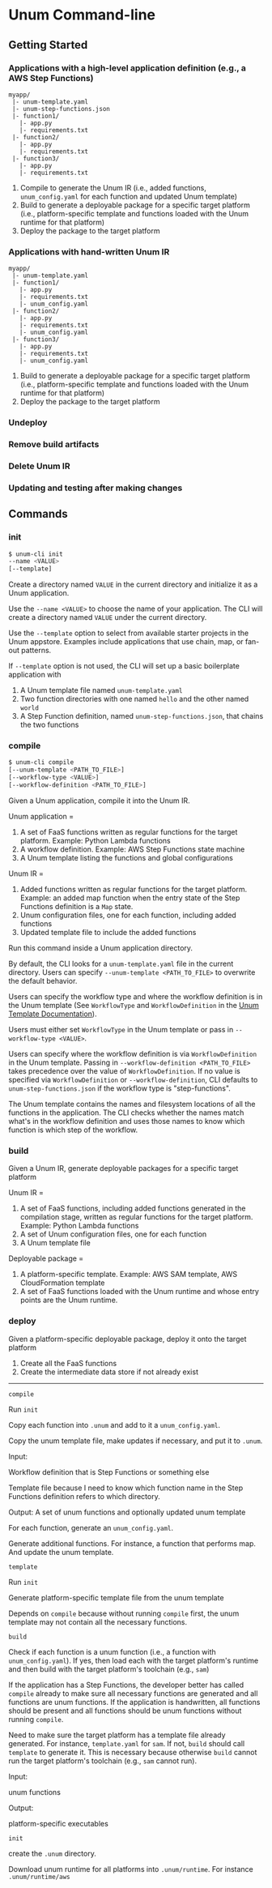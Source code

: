 # Unum Command-line

## Getting Started

### Applications with a high-level application definition (e.g., a AWS Step Functions)

```text
myapp/
 |- unum-template.yaml
 |- unum-step-functions.json
 |- function1/
   |- app.py
   |- requirements.txt
 |- function2/
   |- app.py
   |- requirements.txt
 |- function3/
   |- app.py
   |- requirements.txt
```

1. Compile to generate the Unum IR (i.e., added functions,
   `unum_config.yaml` for each function and updated Unum template)
2. Build to generate a deployable package for a specific target platform
   (i.e., platform-specific template and functions loaded with the Unum
   runtime for that platform)
3. Deploy the package to the target platform

### Applications with hand-written Unum IR

```text
myapp/
 |- unum-template.yaml
 |- function1/
   |- app.py
   |- requirements.txt
   |- unum_config.yaml
 |- function2/
   |- app.py
   |- requirements.txt
   |- unum_config.yaml
 |- function3/
   |- app.py
   |- requirements.txt
   |- unum_config.yaml
```

1. Build to generate a deployable package for a specific target platform
   (i.e., platform-specific template and functions loaded with the Unum
   runtime for that platform)
2. Deploy the package to the target platform

### Undeploy

### Remove build artifacts

### Delete Unum IR

### Updating and testing after making changes



## Commands

### init

```bash
$ unum-cli init
--name <VALUE>
[--template]
```

Create a directory named `VALUE` in the current directory and initialize it as a  Unum application.

Use the `--name <VALUE>` to choose the name of your application. The CLI will create a directory named `VALUE` under the current directory.

Use the `--template` option to select from available starter projects in the Unum appstore. Examples include applications that use chain, map, or fan-out patterns.

If `--template` option is not used, the CLI will set up a basic boilerplate application with 

1. A Unum template file named `unum-template.yaml`
2. Two function directories with one named `hello` and the other named `world`
3. A Step Function definition, named `unum-step-functions.json`, that chains the two functions



### compile

```bash
$ unum-cli compile
[--unum-template <PATH_TO_FILE>]
[--workflow-type <VALUE>]
[--workflow-definition <PATH_TO_FILE>]
```

Given a Unum application, compile it into the Unum IR.

Unum application = 

1. A set of FaaS functions written as regular functions for the target
   platform. Example: Python Lambda functions
2. A workflow definition. Example: AWS Step Functions state machine
3. A Unum template listing the functions and global configurations

Unum IR = 

1. Added functions written as regular functions for the target platform.
   Example: an added map function when the entry state of the Step Functions
   definition is a `Map` state.
2. Unum configuration files, one for each function, including added functions
3. Updated template file to include the added functions

Run this command inside a Unum application directory.

By default, the CLI looks for a `unum-template.yaml` file in the current directory. Users can specify `--unum-template <PATH_TO_FILE>` to overwrite the default behavior.

Users can specify the workflow type and where the workflow definition is in the Unum template (See `WorkflowType` and `WorkflowDefinition` in the [Unum Template Documentation]()).

Users must either set `WorkflowType` in the Unum template or  pass in `--workflow-type <VALUE>`.

Users can specify where the workflow definition is via `WorkflowDefinition` in the Unum template. Passing in `--workflow-definition <PATH_TO_FILE>` takes precedence over the value of `WorkflowDefinition`.  If no value is specified via `WorkflowDefinition` or `--workflow-definition`, CLI defaults to `unum-step-functions.json` if the workflow type is "step-functions".

The Unum template contains the names and filesystem locations of all the functions in the application. The CLI checks whether the names match what's in the workflow definition and uses those names to know which function is which step of the workflow.





### build

Given a Unum IR, generate deployable packages for a specific target platform

Unum IR = 

1. A set of FaaS functions, including added functions generated in the
   compilation stage, written as regular functions for the target platform.
   Example: Python Lambda functions
2. A set of Unum configuration files, one for each function
3. A Unum template file

Deployable package = 

1. A platform-specific template. Example: AWS SAM template, AWS CloudFormation
   template
2. A set of FaaS functions loaded with the Unum runtime and whose entry points
   are the Unum runtime.

### deploy

Given a platform-specific deployable package, deploy it onto the target platform

1. Create all the FaaS functions
2. Create the intermediate data store if not already exist

----



`compile`

Run `init`

Copy each function into `.unum` and add to it a `unum_config.yaml`.

Copy the unum template file, make updates if necessary, and put it to `.unum`.

Input: 

Workflow definition that is Step Functions or something else

Template file because I need to know which function name in the Step Functions definition refers to which directory.

Output: A set of unum functions and optionally updated unum template

For each function, generate an `unum_config.yaml`.

Generate additional functions. For instance, a function that performs map. And update the unum template.

`template`

Run `init`

Generate platform-specific template file from the unum template

Depends on `compile` because without running `compile` first, the unum template may not contain all the necessary functions.

`build`

Check if each function is a unum function (i.e., a function with `unum_config.yaml`). If yes, then load each with the target platform's runtime and then build with the target platform's toolchain (e.g., `sam`)

If the application has a Step Functions, the developer better has called `compile` already to make sure all necessary functions are generated and all functions are unum functions. If the application is handwritten, all functions should be present and all functions should be unum functions without running `compile`.

Need to make sure the target platform has a template file already generated. For instance, `template.yaml` for `sam`. If not, `build` should call `template` to generate it. This is necessary because otherwise `build` cannot run the target platform's toolchain (e.g., `sam` cannot run).


Input:

unum functions

Output:

platform-specific executables


`init`

create the `.unum` directory. 

Download unum runtime for all platforms into `.unum/runtime`. For instance `.unum/runtime/aws`
